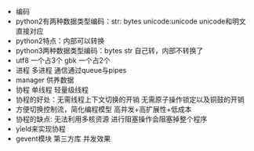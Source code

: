 * 编码 
* python2有两种数据类型编码：str: bytes unicode:unicode unicode和明文直接对应
* python2特点：内部可以转换
* python3两种数据类型编码：bytes str 自己转，内部不转换了
* utf8 一个占3个 gbk 一个占2个
* 进程 多进程 通信通过queue与pipes
* manager 供养数据
* 协程 单线程 轻量级线程
* 协程的好处：无需线程上下文切换的开销 无需原子操作锁定以及铜鼓的开销
* 方便切换控制流，简化编程模型 高并发+高扩展性+低成本
* 协程的缺点: 无法利用多核资源 进行阻塞操作会阻塞掉整个程序
* yield来实现协程
* gevent模块 第三方库 并发效果